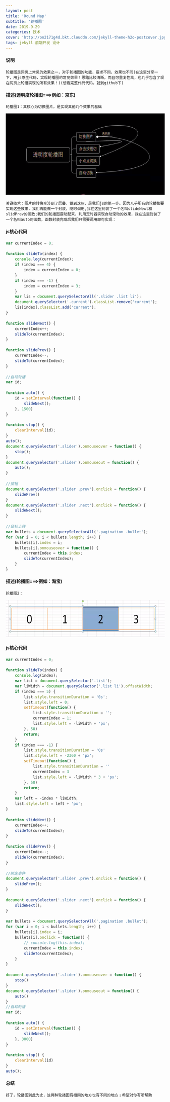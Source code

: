 ```yaml
---
layout: post
title: 'Round Map'
subtitle: '轮播图'
date: 2019-9-29
categories: 技术
cover: 'http://on2171g4d.bkt.clouddn.com/jekyll-theme-h2o-postcover.jpg'
tags: jekyll 前端开发 设计
---
```

#### 说明
    轮播图是网页上常见的效果之一，对于轮播图的功能，要求不同，效果也不同(在这里分享一下，用js原生代码，实现轮播图的常见效果！思路比较清晰，而且可重复性高，也几乎包含了现在网页上轮播实现的所有效果！)(想看完整代码代码，就到github下)
#### 描述(透明度轮播图===>例如：京东)

    轮播图1：其核心为切换图片，是实现其他几个效果的基础
![](../images/slider0.png)

    关键技术：图片的转换牵涉到了层叠，做到这些，是我们js的第一步。因为几乎所有的轮播都要实现这些效果，我们再能做一个封装，随时调用,我在这里封装了一个名叫slideNext和slidPrev的函数;我们的轮播图要动起来，利用定时器实现自动滚动的效果，我在这里封装了一个名叫auto的函数，函数封装完成后我们只需要调用即可实现：

#### js核心代码

``` js
var currentIndex = 0;

function slideTo(index) {
    console.log(currentIndex);
    if (index === 4) {
        index = currentIndex = 0;
    }
    if (index === -1) {
        index = currentIndex = 3;
    }
    var lis = document.querySelectorAll('.slider .list li');
    document.querySelector('.current').classList.remove('current');
    lis[index].classList.add('current');
}

function slideNext() {
    currentIndex++;
    slideTo(currentIndex);
}

function slidePrev() {
    currentIndex--;
    slideTo(currentIndex);
}

//自动轮播
var id;

function auto() {
    id = setInterval(function() {
        slideNext();
    }, 1500)
}

function stop() {
    clearInterval(id);
}
auto();
document.querySelector('.slider').onmouseover = function() {
    stop();
}
document.querySelector('.slider').onmouseout = function() {
    auto();
}

//按钮
document.querySelector('.slider .prev').onclick = function() {
    slidePrev()
}
document.querySelector('.slider .next').onclick = function() {
    slideNext();
}

//鼠标上移 
var bullets = document.querySelectorAll('.pagination .bullet');
for (var i = 0; i < bullets.length; i++) {
    bullets[i].index = i;
    bullets[i].onmouseover = function() {
        currentIndex = this.index;
        slideTo(currentIndex);
    }
}
```

#### 描述(轮播图===>例如：淘宝)

    轮播图2：

![](../images/slider1.png)

#### js核心代码

``` js
var currentIndex = 0;

function slideTo(index) {
    console.log(index);
    var list = document.querySelector('.list');
    var liWidth = document.querySelector('.list li').offsetWidth;
    if (index === 5) {
        list.style.transitionDuration = '0s';
        list.style.left = 0;
        setTimeout(function() {
            list.style.transitionDuration = '';
            currentIndex = 1;
            list.style.left = -liWidth + 'px';
        }, 50)
        return;
    }
    if (index === -1) {
        list.style.transitionDuration = '0s'
        list.style.left = -2360 + 'px';
        setTimeout(function() {
            list.style.transitionDuration = ''
            currentIndex = 3
            list.style.left = -liWidth * 3 + 'px';
        }, 50)
        return;
    }
    var left = -index * liWidth;
    list.style.left = left + 'px';
}

function slideNext() {
    currentIndex++;
    slideTo(currentIndex);
}

function slidePrev() {
    currentIndex--;
    slideTo(currentIndex);
}

//绑定事件
document.querySelector('.slider .prev').onclick = function() {
    slidePrev();
}

document.querySelector('.slider .next').onclick = function() {
    slideNext();
}

var bullets = document.querySelectorAll('.pagination .bullet');
for (var i = 0; i < bullets.length; i++) {
    bullets[i].index = i;
    bullets[i].onclick = function() {
        // console.log(this.index);
        currentIndex = this.index;
        slideTo(currentIndex);
    }
}

document.querySelector('.slider').onmouseover = function() {
    stop()
}
document.querySelector('.slider').onmouseout = function() {
    auto()
}
//自动轮播
var id;

function auto() {
    id = setInterval(function() {
        slideNext();
    }, 3000)
}

function stop() {
    clearInterval(id)
}
auto();
```

#### 总结
    好了，轮播图到此为止，这两种轮播图有相同的地方也有不同的地方；希望对你有所帮助